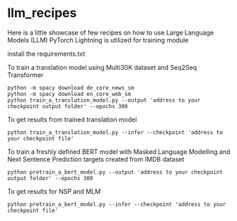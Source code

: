 # llm_recipes
Here is a little showcase of few recipes on how to use Large Language Models (LLM)
PyTorch Lightning is utilized for training module

install the requirements.txt

To train a translation model using Multi30K dataset and Seq2Seq Transformer
```
python -m spacy download de_core_news_sm
python -m spacy download en_core_web_sm
python train_a_translation_model.py --output 'address to your checkpoint output folder' --epochs 300
```

To get results from trained translation model
```
python train_a_translation_model.py --infer --checkpoint 'address to your checkpoint file'
```

To train a freshly defined BERT model with Masked Language Modelling and Next Sentence Prediction targets created from IMDB dataset

```
python pretrain_a_bert_model.py --output 'address to your checkpoint output folder' --epochs 300
```

To get results for NSP and MLM

```
python pretrain_a_bert_model.py --infer --checkpoint 'address to your checkpoint file'
```
